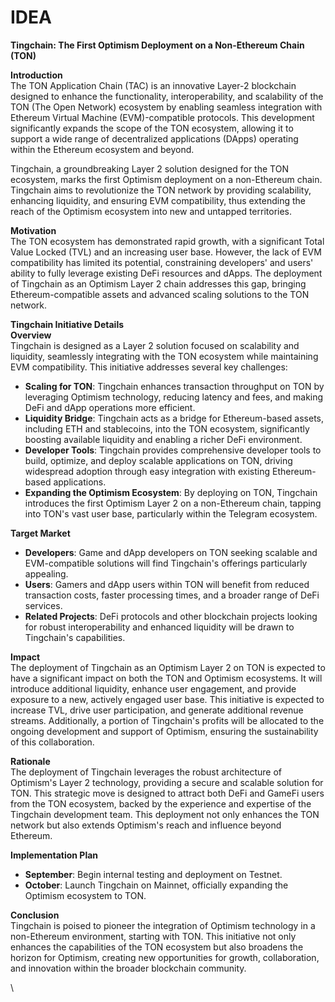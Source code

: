# IDEA

**Tingchain: The First Optimism Deployment on a Non-Ethereum Chain (TON)**

**Introduction**\
The TON Application Chain (TAC) is an innovative Layer-2 blockchain designed to enhance the functionality, interoperability, and scalability of the TON (The Open Network) ecosystem by enabling seamless integration with Ethereum Virtual Machine (EVM)-compatible protocols. This development significantly expands the scope of the TON ecosystem, allowing it to support a wide range of decentralized applications (DApps) operating within the Ethereum ecosystem and beyond.

Tingchain, a groundbreaking Layer 2 solution designed for the TON ecosystem, marks the first Optimism deployment on a non-Ethereum chain. Tingchain aims to revolutionize the TON network by providing scalability, enhancing liquidity, and ensuring EVM compatibility, thus extending the reach of the Optimism ecosystem into new and untapped territories.

**Motivation**\
The TON ecosystem has demonstrated rapid growth, with a significant Total Value Locked (TVL) and an increasing user base. However, the lack of EVM compatibility has limited its potential, constraining developers' and users' ability to fully leverage existing DeFi resources and dApps. The deployment of Tingchain as an Optimism Layer 2 chain addresses this gap, bringing Ethereum-compatible assets and advanced scaling solutions to the TON network.

**Tingchain Initiative Details**\
**Overview**\
Tingchain is designed as a Layer 2 solution focused on scalability and liquidity, seamlessly integrating with the TON ecosystem while maintaining EVM compatibility. This initiative addresses several key challenges:

* **Scaling for TON**: Tingchain enhances transaction throughput on TON by leveraging Optimism technology, reducing latency and fees, and making DeFi and dApp operations more efficient.
* **Liquidity Bridge**: Tingchain acts as a bridge for Ethereum-based assets, including ETH and stablecoins, into the TON ecosystem, significantly boosting available liquidity and enabling a richer DeFi environment.
* **Developer Tools**: Tingchain provides comprehensive developer tools to build, optimize, and deploy scalable applications on TON, driving widespread adoption through easy integration with existing Ethereum-based applications.
* **Expanding the Optimism Ecosystem**: By deploying on TON, Tingchain introduces the first Optimism Layer 2 on a non-Ethereum chain, tapping into TON's vast user base, particularly within the Telegram ecosystem.

**Target Market**

* **Developers**: Game and dApp developers on TON seeking scalable and EVM-compatible solutions will find Tingchain's offerings particularly appealing.
* **Users**: Gamers and dApp users within TON will benefit from reduced transaction costs, faster processing times, and a broader range of DeFi services.
* **Related Projects**: DeFi protocols and other blockchain projects looking for robust interoperability and enhanced liquidity will be drawn to Tingchain's capabilities.

**Impact**\
The deployment of Tingchain as an Optimism Layer 2 on TON is expected to have a significant impact on both the TON and Optimism ecosystems. It will introduce additional liquidity, enhance user engagement, and provide exposure to a new, actively engaged user base. This initiative is expected to increase TVL, drive user participation, and generate additional revenue streams. Additionally, a portion of Tingchain's profits will be allocated to the ongoing development and support of Optimism, ensuring the sustainability of this collaboration.

**Rationale**\
The deployment of Tingchain leverages the robust architecture of Optimism's Layer 2 technology, providing a secure and scalable solution for TON. This strategic move is designed to attract both DeFi and GameFi users from the TON ecosystem, backed by the experience and expertise of the Tingchain development team. This deployment not only enhances the TON network but also extends Optimism's reach and influence beyond Ethereum.

**Implementation Plan**

* **September**: Begin internal testing and deployment on Testnet.
* **October**: Launch Tingchain on Mainnet, officially expanding the Optimism ecosystem to TON.

**Conclusion**\
Tingchain is poised to pioneer the integration of Optimism technology in a non-Ethereum environment, starting with TON. This initiative not only enhances the capabilities of the TON ecosystem but also broadens the horizon for Optimism, creating new opportunities for growth, collaboration, and innovation within the broader blockchain community.

\
